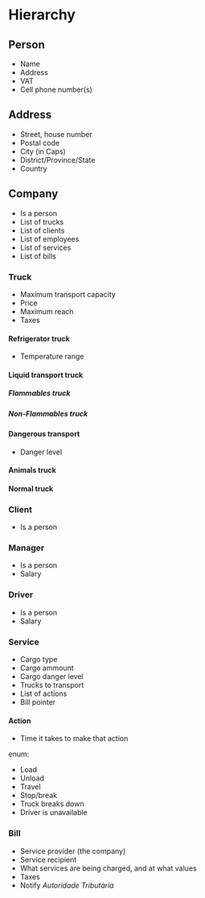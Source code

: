 # Hierarchy

## Person
* Name
* Address
* VAT
* Cell phone number(s)

## Address
* Street, house number
* Postal code
* City (in Caps)
* District/Province/State
* Country

## Company
* Is a person
* List of trucks
* List of clients
* List of employees
* List of services
* List of bills

### Truck
* Maximum transport capacity
* Price
* Maximum reach
* Taxes

#### Refrigerator truck
* Temperature range

#### Liquid transport truck

##### Flammables truck

##### Non-Flammables truck

#### Dangerous transport
* Danger level

#### Animals truck

#### Normal truck

### Client
* Is a person

### Manager
* Is a person
* Salary

### Driver
* Is a person
* Salary

### Service
* Cargo type
* Cargo ammount
* Cargo danger level
* Trucks to transport
* List of actions
* Bill pointer

#### Action

* Time it takes to make that action

enum:

* Load
* Unload
* Travel
* Stop/break
* Truck breaks down
* Driver is unavailable

### Bill

* Service provider (the company)
* Service recipient
* What services are being charged, and at what values
* Taxes
* Notify *Autoridade Tributária*
